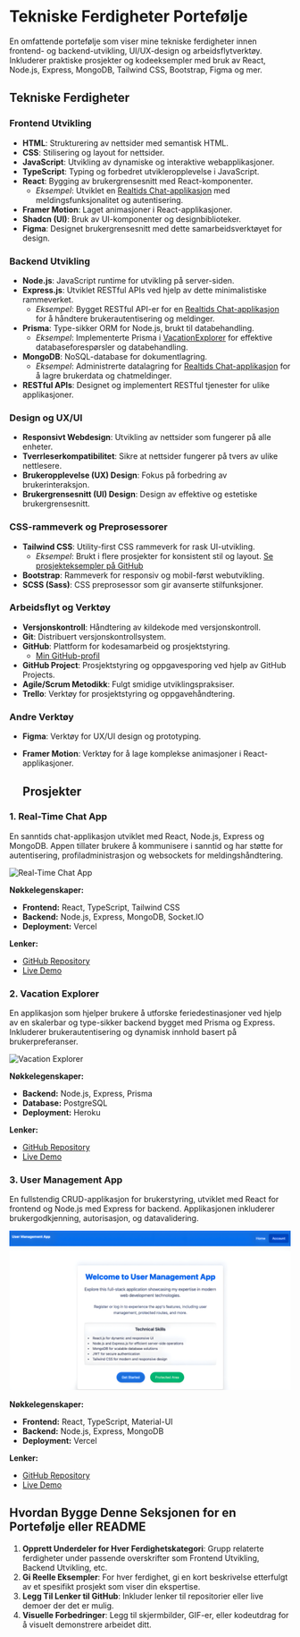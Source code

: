 # Tekniske Ferdigheter Portefølje

En omfattende portefølje som viser mine tekniske ferdigheter innen frontend- og backend-utvikling, UI/UX-design og arbeidsflytverktøy. Inkluderer praktiske prosjekter og kodeeksempler med bruk av React, Node.js, Express, MongoDB, Tailwind CSS, Bootstrap, Figma og mer.



## Tekniske Ferdigheter

### Frontend Utvikling
- **HTML**: Strukturering av nettsider med semantisk HTML.
- **CSS**: Stilisering og layout for nettsider.
- **JavaScript**: Utvikling av dynamiske og interaktive webapplikasjoner.
- **TypeScript**: Typing og forbedret utvikleropplevelse i JavaScript.
- **React**: Bygging av brukergrensesnitt med React-komponenter.
  - *Eksempel*: Utviklet en [Realtids Chat-applikasjon](https://github.com/Ousman37/real-time-chat-app) med meldingsfunksjonalitet og autentisering.
- **Framer Motion**: Laget animasjoner i React-applikasjoner.
- **Shadcn (UI)**: Bruk av UI-komponenter og designbiblioteker.
- **Figma**: Designet brukergrensesnitt med dette samarbeidsverktøyet for design.

### Backend Utvikling
- **Node.js**: JavaScript runtime for utvikling på server-siden.
- **Express.js**: Utviklet RESTful APIs ved hjelp av dette minimalistiske rammeverket.
  - *Eksempel*: Bygget RESTful API-er for en [Realtids Chat-applikasjon](https://github.com/Ousman37/real-time-chat-app) for å håndtere brukerautentisering og meldinger.
- **Prisma**: Type-sikker ORM for Node.js, brukt til databehandling.
  - *Eksempel*: Implementerte Prisma i [VacationExplorer](https://github.com/Ousman37/VacationExplorer) for effektive databaseforespørsler og databehandling.
- **MongoDB**: NoSQL-database for dokumentlagring.
  - *Eksempel*: Administrerte datalagring for [Realtids Chat-applikasjon](https://github.com/Ousman37/real-time-chat-app) for å lagre brukerdata og chatmeldinger.
- **RESTful APIs**: Designet og implementert RESTful tjenester for ulike applikasjoner.

### Design og UX/UI
- **Responsivt Webdesign**: Utvikling av nettsider som fungerer på alle enheter.
- **Tverrleserkompatibilitet**: Sikre at nettsider fungerer på tvers av ulike nettlesere.
- **Brukeropplevelse (UX) Design**: Fokus på forbedring av brukerinteraksjon.
- **Brukergrensesnitt (UI) Design**: Design av effektive og estetiske brukergrensesnitt.

### CSS-rammeverk og Preprosessorer
- **Tailwind CSS**: Utility-first CSS rammeverk for rask UI-utvikling.
  - *Eksempel*: Brukt i flere prosjekter for konsistent stil og layout. [Se prosjekteksempler på GitHub](https://github.com/Ousman37)
- **Bootstrap**: Rammeverk for responsiv og mobil-først webutvikling.
- **SCSS (Sass)**: CSS preprosessor som gir avanserte stilfunksjoner.

### Arbeidsflyt og Verktøy
- **Versjonskontroll**: Håndtering av kildekode med versjonskontroll.
- **Git**: Distribuert versjonskontrollsystem.
- **GitHub**: Plattform for kodesamarbeid og prosjektstyring.
  - [Min GitHub-profil](https://github.com/Ousman37)
- **GitHub Project**: Prosjektstyring og oppgavesporing ved hjelp av GitHub Projects.
- **Agile/Scrum Metodikk**: Fulgt smidige utviklingspraksiser.
- **Trello**: Verktøy for prosjektstyring og oppgavehåndtering.

### Andre Verktøy
- **Figma**: Verktøy for UX/UI design og prototyping.
- **Framer Motion**: Verktøy for å lage komplekse animasjoner i React-applikasjoner.

  ## Prosjekter

### 1. Real-Time Chat App
En sanntids chat-applikasjon utviklet med React, Node.js, Express og MongoDB. Appen tillater brukere å kommunisere i sanntid og har støtte for autentisering, profiladministrasjon og websockets for meldingshåndtering.

![Real-Time Chat App](https://github.com/Ousman37/technical-skills-portfolio/blob/main/real-time-chat-app.png?raw=true) <!-- Bytt ut med URL til skjermbildet ditt -->

**Nøkkelegenskaper:**
- **Frontend:** React, TypeScript, Tailwind CSS
- **Backend:** Node.js, Express, MongoDB, Socket.IO
- **Deployment:** Vercel

**Lenker:**
- [GitHub Repository](https://github.com/Ousman37/real-time-chat-app)
- [Live Demo](https://real-time-chat-app.vercel.app)

### 2. Vacation Explorer
En applikasjon som hjelper brukere å utforske feriedestinasjoner ved hjelp av en skalerbar og type-sikker backend bygget med Prisma og Express. Inkluderer brukerautentisering og dynamisk innhold basert på brukerpreferanser.

![Vacation Explorer](https://github.com/Ousman37/technical-skills-portfolio/blob/main/link-til-skjermbilde.png?raw=true) <!-- Bytt ut med URL til skjermbildet ditt -->

**Nøkkelegenskaper:**
- **Backend:** Node.js, Express, Prisma
- **Database:** PostgreSQL
- **Deployment:** Heroku

**Lenker:**
- [GitHub Repository](https://github.com/Ousman37/VacationExplorer)
- [Live Demo](https://vacation-explorer.vercel.app/)

### 3. User Management App
En fullstendig CRUD-applikasjon for brukerstyring, utviklet med React for frontend og Node.js med Express for backend. Applikasjonen inkluderer brukergodkjenning, autorisasjon, og datavalidering.

![User Management App](https://github.com/Ousman37/technical-skills-portfolio/blob/main/user-management-app2.png?raw=true) <!-- Bytt ut med URL til skjermbildet ditt -->

**Nøkkelegenskaper:**
- **Frontend:** React, TypeScript, Material-UI
- **Backend:** Node.js, Express, MongoDB
- **Deployment:** Vercel

**Lenker:**
- [GitHub Repository](https://github.com/Ousman37/user-management-app)
- [Live Demo](https://user-management-app.vercel.app)

## Hvordan Bygge Denne Seksjonen for en Portefølje eller README
1. **Opprett Underdeler for Hver Ferdighetskategori**: Grupp relaterte ferdigheter under passende overskrifter som Frontend Utvikling, Backend Utvikling, etc.
2. **Gi Reelle Eksempler**: For hver ferdighet, gi en kort beskrivelse etterfulgt av et spesifikt prosjekt som viser din ekspertise.
3. **Legg Til Lenker til GitHub**: Inkluder lenker til repositorier eller live demoer der det er mulig.
4. **Visuelle Forbedringer**: Legg til skjermbilder, GIF-er, eller kodeutdrag for å visuelt demonstrere arbeidet ditt.

